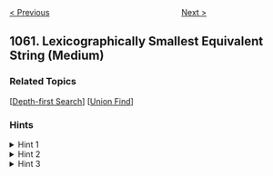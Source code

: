 <!--|This file generated by command(leetcode description); DO NOT EDIT.    |-->
<!--+----------------------------------------------------------------------+-->
<!--|@author    Openset <openset.wang@gmail.com>                           |-->
<!--|@link      https://github.com/openset                                 |-->
<!--|@home      https://github.com/openset/leetcode                        |-->
<!--+----------------------------------------------------------------------+-->

[< Previous](https://github.com/openset/leetcode/tree/master/problems/missing-element-in-sorted-array "Missing Element in Sorted Array")
　　　　　　　　　　　　　　　　
[Next >](https://github.com/openset/leetcode/tree/master/problems/longest-repeating-substring "Longest Repeating Substring")

## 1061. Lexicographically Smallest Equivalent String (Medium)



### Related Topics
  [[Depth-first Search](https://github.com/openset/leetcode/tree/master/tag/depth-first-search/README.md)]
  [[Union Find](https://github.com/openset/leetcode/tree/master/tag/union-find/README.md)]

### Hints
<details>
<summary>Hint 1</summary>
Model these equalities as edges of a graph.
</details>

<details>
<summary>Hint 2</summary>
Group each connected component of the graph and assign each node of this component to the node with the lowest lexicographically character.
</details>

<details>
<summary>Hint 3</summary>
Finally convert the string with the precalculated information.
</details>
